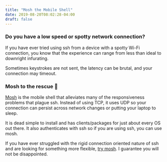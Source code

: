 ```yaml
---
title: "Mosh the Mobile Shell"
date: 2019-08-20T08:02:28-04:00
draft: false
---
```


### Do you have a low speed or spotty network connection?

If you have ever tried using ssh from a device with a spotty 
Wi-Fi connection, you know that the experience can range from
less than ideal to downright infurating.

Sometimes keystrokes are not sent, the latency can be brutal,
and your connection may timeout.

### Mosh to the rescue :metal:

[Mosh](https://mosh.org/) is the mobile shell that alleviates many of the responsiveness
problems that plague ssh. Instead of using TCP, it uses UDP so your connection can persist across network changes or putting your laptop to sleep.

It is dead simple to install and has clients/packages
for just about every OS out there. It also authenticates with ssh so if you are using ssh, you can use mosh.

If you have ever struggled with the rigid connection oriented nature
of ssh and are looking for something more flexible, [try mosh](https://mosh.org/#getting).
I guarantee you will not be disappointed.
